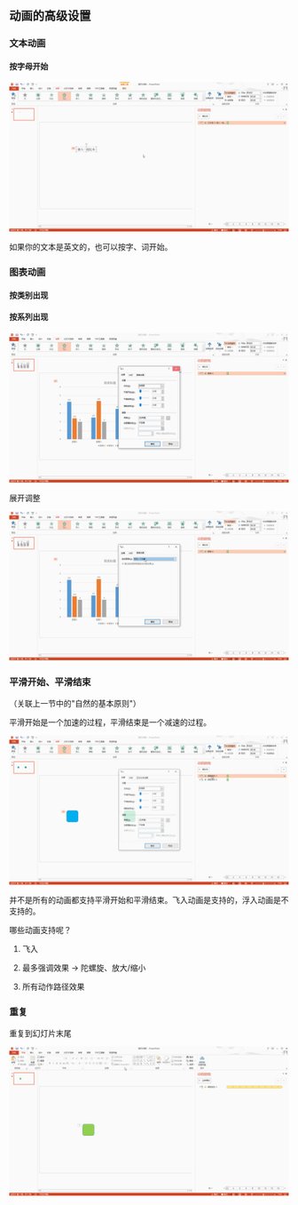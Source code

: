 ## 动画的高级设置

### 文本动画

#### 按字母开始

![按字母开始](https://raw.githubusercontent.com/huxiaoning/img/master/20201207230732.gif)

如果你的文本是英文的，也可以按字、词开始。

### 图表动画

#### 按类别出现

#### 按系列出现

![图表动画](https://raw.githubusercontent.com/huxiaoning/img/master/20201207231432.gif)

展开调整

![展开调整](https://raw.githubusercontent.com/huxiaoning/img/master/20201208225353.gif)

### 平滑开始、平滑结束

（关联上一节中的"自然的基本原则"）

平滑开始是一个加速的过程，平滑结束是一个减速的过程。

![平滑开始、平滑结束](https://raw.githubusercontent.com/huxiaoning/img/master/20201208230445.gif)

并不是所有的动画都支持平滑开始和平滑结束。飞入动画是支持的，浮入动画是不支持的。

哪些动画支持呢？

1. 飞入

2. 最多强调效果 -> 陀螺旋、放大/缩小

3. 所有动作路径效果

### 重复

重复到幻灯片末尾

![重复](https://raw.githubusercontent.com/huxiaoning/img/master/20201208231755.gif)